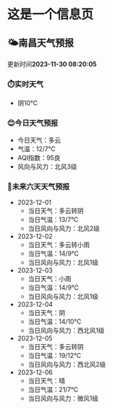 # 这是一个信息页 
## 🌤️**南昌**天气预报
更新时间**2023-11-30 08:20:05**
### ⏱️实时天气
- 阴10℃
### 😊今日天气预报
- 今日天气：多云
- 气温：12/7℃
- AQI指数：95良
- 风向与风力：北风3级
### 🤩未来六天天气预报
- 2023-12-01
  - 当日天气：多云转阴
  - 当日气温：13/7℃
  - 当日风向与风力：北风2级
- 2023-12-02
  - 当日天气：多云转小雨
  - 当日气温：14/9℃
  - 当日风向与风力：北风1级
- 2023-12-03
  - 当日天气：小雨
  - 当日气温：14/9℃
  - 当日风向与风力：北风1级
- 2023-12-04
  - 当日天气：阴
  - 当日气温：14/10℃
  - 当日风向与风力：西北风1级
- 2023-12-05
  - 当日天气：多云转阴
  - 当日气温：19/12℃
  - 当日风向与风力：西北风2级
- 2023-12-06
  - 当日天气：晴
  - 当日气温：21/7℃
  - 当日风向与风力：微风1级


